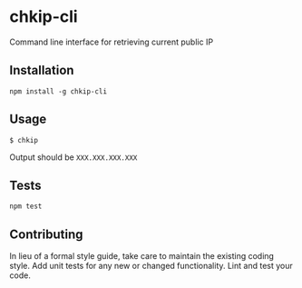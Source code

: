 # chkip-cli
Command line interface for retrieving current public IP

## Installation

`npm install -g chkip-cli`

## Usage

    $ chkip    

Output should be `XXX.XXX.XXX.XXX`

## Tests

`npm test`

## Contributing

In lieu of a formal style guide, take care to maintain the existing coding style. Add unit tests for any new or changed functionality. Lint and test your code.